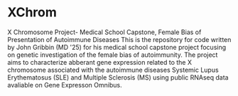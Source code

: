 # XChrom
X Chromosome Project- Medical School Capstone, Female Bias of Presentation of Autoimmune Diseases
This is the repository for code written by John Gribbin (MD '25) for his medical school capstone project focusing on genetic investigation of the female bias of autoimmunity. The project aims to characterize abberant gene expression related to the X chromosome associated with the autoimmune diseases Systemic Lupus Erythematosus (SLE) and Multiple Sclerosis (MS) using public RNAseq data avaliable on Gene Expresson Omnibus.
